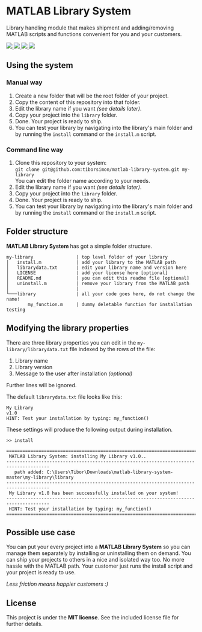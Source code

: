 # MATLAB Library System

Library handling module that makes shipment and adding/removing MATLAB scripts and functions convenient for you and your customers.

<a title="Latest version" href="https://github.com/tiborsimon/MATLAB-Library-System/releases/latest" target="_blank">
   <img src="https://img.shields.io/badge/version-v2.1-green.svg?style=flat" />
</a>
<a title="Goto article" href="http://tiborsimon.github.io/programming/matlab-library-system/" target="_blank">
   <img src="https://img.shields.io/badge/article-read-blue.svg?style=flat" />
</a>
<a title="Goto discussion" href="http://tiborsimon.github.io/programming/matlab-library-system/#discussion" target="_blank">
   <img src="https://img.shields.io/badge/discussion-join-orange.svg?style=flat" />
</a>
<a title="License" href="#license">
   <img src="http://img.shields.io/badge/license-MIT-green.svg?style=flat" />
</a>

## Using the system

### Manual way

1. Create a new folder that will be the root folder of your project.
1. Copy the content of this repository into that folder.
1. Edit the library name if you want _(see details later)_.
1. Copy your project into the `library` folder.
1. Done. Your project is ready to ship.
1. You can test your library by navigating into the library's main folder and by running the `install` command or the `install.m` script.

### Command line way

1. Clone this repository to your system:<br />
   `git clone git@github.com:tiborsimon/matlab-library-system.git my-library`<br />
   You can edit the folder name according to your needs.
1. Edit the library name if you want _(see details later)_.
1. Copy your project into the `library` folder.
1. Done. Your project is ready to ship.
1. You can test your library by navigating into the library's main folder and by running the `install` command or the `install.m` script.

## Folder structure

__MATLAB Library System__ has got a simple folder structure.

```
my-library                | top level folder of your library 
│   install.m             | add your library to the MATLAB path
│   librarydata.txt       | edit your library name and version here
│   LICENSE               | add your license here [optional]
│   README.md             | you can edit this readme file [optional]
│   uninstall.m           | remove your library from the MATLAB path
│                         | 
└───library               | all your code goes here, do not change the name!
        my_function.m     | dummy deletable function for installation testing
```

## Modifying the library properties

There are three library properties you can edit in the `my-library/librarydata.txt` file indexed by the rows of the file:

1. Library name
2. Library version
3. Message to the user after installation _(optional)_

Further lines will be ignored.

The default `librarydata.txt` file looks like this:

```
My Library
v1.0
HINT: Test your installation by typing: my_function()
```

These settings will produce the following output during installation.

```
>> install
 
======================================================================================
 MATLAB Library System: installing My Library v1.0..
--------------------------------------------------------------------------------------
   path added: C:\Users\Tibor\Downloads\matlab-library-system-master\my-library\library
--------------------------------------------------------------------------------------
 My Library v1.0 has been successfully installed on your system!
--------------------------------------------------------------------------------------
 HINT: Test your installation by typing: my_function()
======================================================================================
```


## Possible use case

You can put your every project into a __MATLAB Library System__ so you can manage them separately by installing or uninstalling them on demand. You can ship your projects to others in a nice and isolated way too. No more hassle with the MATLAB path. Your customer just runs the install script and your project is ready to use. 

_Less friction means happier customers :)_

## License

This project is under the __MIT license__. 
See the included license file for further details.
